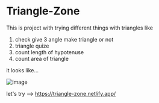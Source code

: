 # Triangle-Zone
 
This is project with trying different things with triangles like

1. check give 3 angle make triangle or not
2. triangle quize
3. count length of hypotenuse
4. count area of triangle

it looks like...

![image](https://user-images.githubusercontent.com/100896986/201485524-60511edf-8c53-4be5-abdd-f42c1665b763.png)


let's try --> https://triangle-zone.netlify.app/
